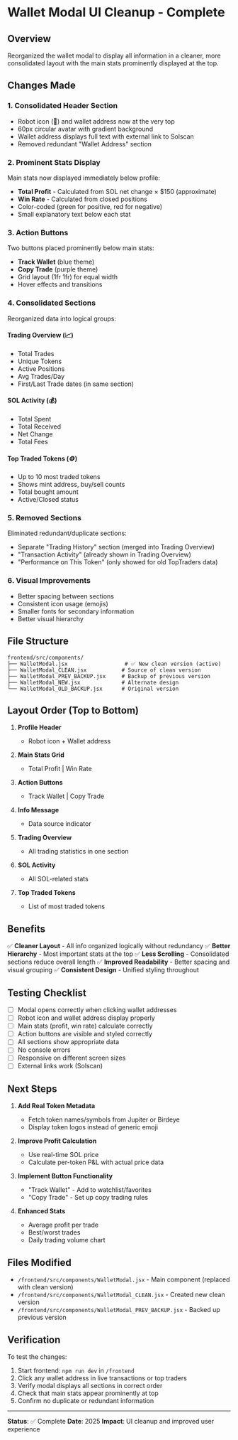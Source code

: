 # Wallet Modal UI Cleanup - Complete

## Overview
Reorganized the wallet modal to display all information in a cleaner, more consolidated layout with the main stats prominently displayed at the top.

## Changes Made

### 1. **Consolidated Header Section**
- Robot icon (🤖) and wallet address now at the very top
- 60px circular avatar with gradient background
- Wallet address displays full text with external link to Solscan
- Removed redundant "Wallet Address" section

### 2. **Prominent Stats Display**
Main stats now displayed immediately below profile:
- **Total Profit** - Calculated from SOL net change × $150 (approximate)
- **Win Rate** - Calculated from closed positions
- Color-coded (green for positive, red for negative)
- Small explanatory text below each stat

### 3. **Action Buttons**
Two buttons placed prominently below main stats:
- **Track Wallet** (blue theme)
- **Copy Trade** (purple theme)
- Grid layout (1fr 1fr) for equal width
- Hover effects and transitions

### 4. **Consolidated Sections**
Reorganized data into logical groups:

#### Trading Overview (📈)
- Total Trades
- Unique Tokens
- Active Positions
- Avg Trades/Day
- First/Last Trade dates (in same section)

#### SOL Activity (💰)
- Total Spent
- Total Received
- Net Change
- Total Fees

#### Top Traded Tokens (🪙)
- Up to 10 most traded tokens
- Shows mint address, buy/sell counts
- Total bought amount
- Active/Closed status

### 5. **Removed Sections**
Eliminated redundant/duplicate sections:
- Separate "Trading History" section (merged into Trading Overview)
- "Transaction Activity" (already shown in Trading Overview)
- "Performance on This Token" (only showed for old TopTraders data)

### 6. **Visual Improvements**
- Better spacing between sections
- Consistent icon usage (emojis)
- Smaller fonts for secondary information
- Better visual hierarchy

## File Structure

```
frontend/src/components/
├── WalletModal.jsx                  # ✅ New clean version (active)
├── WalletModal_CLEAN.jsx           # Source of clean version
├── WalletModal_PREV_BACKUP.jsx     # Backup of previous version
├── WalletModal_NEW.jsx             # Alternate design
└── WalletModal_OLD_BACKUP.jsx      # Original version
```

## Layout Order (Top to Bottom)

1. **Profile Header**
   - Robot icon + Wallet address
   
2. **Main Stats Grid**
   - Total Profit | Win Rate
   
3. **Action Buttons**
   - Track Wallet | Copy Trade
   
4. **Info Message**
   - Data source indicator
   
5. **Trading Overview**
   - All trading statistics in one section
   
6. **SOL Activity**
   - All SOL-related stats
   
7. **Top Traded Tokens**
   - List of most traded tokens

## Benefits

✅ **Cleaner Layout** - All info organized logically without redundancy
✅ **Better Hierarchy** - Most important stats at the top
✅ **Less Scrolling** - Consolidated sections reduce overall length
✅ **Improved Readability** - Better spacing and visual grouping
✅ **Consistent Design** - Unified styling throughout

## Testing Checklist

- [ ] Modal opens correctly when clicking wallet addresses
- [ ] Robot icon and wallet address display properly
- [ ] Main stats (profit, win rate) calculate correctly
- [ ] Action buttons are visible and styled correctly
- [ ] All sections show appropriate data
- [ ] No console errors
- [ ] Responsive on different screen sizes
- [ ] External links work (Solscan)

## Next Steps

1. **Add Real Token Metadata**
   - Fetch token names/symbols from Jupiter or Birdeye
   - Display token logos instead of generic emoji

2. **Improve Profit Calculation**
   - Use real-time SOL price
   - Calculate per-token P&L with actual price data

3. **Implement Button Functionality**
   - "Track Wallet" - Add to watchlist/favorites
   - "Copy Trade" - Set up copy trading rules

4. **Enhanced Stats**
   - Average profit per trade
   - Best/worst trades
   - Daily trading volume chart

## Files Modified

- `/frontend/src/components/WalletModal.jsx` - Main component (replaced with clean version)
- `/frontend/src/components/WalletModal_CLEAN.jsx` - Created new clean version
- `/frontend/src/components/WalletModal_PREV_BACKUP.jsx` - Backed up previous version

## Verification

To test the changes:
1. Start frontend: `npm run dev` in `/frontend`
2. Click any wallet address in live transactions or top traders
3. Verify modal displays all sections in correct order
4. Check that main stats appear prominently at top
5. Confirm no duplicate or redundant information

---

**Status**: ✅ Complete
**Date**: 2025
**Impact**: UI cleanup and improved user experience

